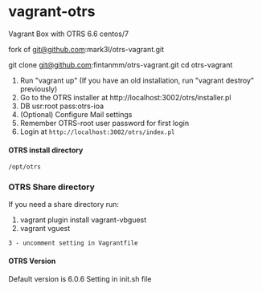 vagrant-otrs
============

Vagrant Box with OTRS 6.6 centos/7 

fork of git@github.com:mark3l/otrs-vagrant.git

git clone git@github.com:fintanmm/otrs-vagrant.git
cd otrs-vagrant

1. Run "vagrant up" (If you have an old installation, run "vagrant destroy" previously)
2. Go to the OTRS installer at http://localhost:3002/otrs/installer.pl
3. DB usr:root pass:otrs-ioa
4. (Optional) Configure Mail settings
5. Remember OTRS-root user password for first login
6. Login at `http://localhost:3002/otrs/index.pl`

#### OTRS install directory
```
/opt/otrs
```

### OTRS Share directory

If you need a share directory run: 

1. vagrant plugin install vagrant-vbguest
2. vagrant vguest

```
3 - uncomment setting in Vagrantfile
```

#### OTRS Version
Default version is 6.0.6
Setting in init.sh file 


